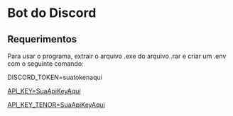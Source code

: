 # Bot do Discord
## Requerimentos
Para usar o programa, extrair o arquivo .exe do arquivo .rar e criar um .env com o seguinte comando: 

DISCORD_TOKEN=suatokenaqui

[API_KEY=SuaApiKeyAqui](https://openweathermap.org)

[API_KEY_TENOR=SuaApiKeyAqui](https://developers.google.com/tenor/guides/quickstart)

